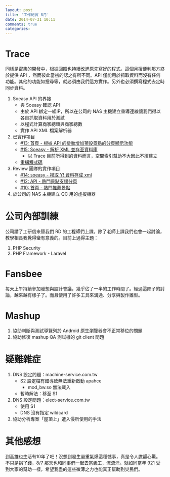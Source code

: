 ```yaml
---
layout: post
title: '工作紀實 8月'
date: 2014-07-31 10:11
comments: true
categories: 
---
```

# Trace

同樣是密集的開發中，根據回饋也持續改進原先寫好的程式。這個月搜便利那方終於提供 API ，然而彼此當初的認之有所不同。API 僅能用於抓取資料而沒有任何功能。其他的功能如搜尋等，就必須由我們這方實作。另外也必須撰寫程式去定時同步資料。

1. Soeasy API 的界接
   * 與 Soeasy 確認 API
   * 由於 API 綁定一組IP，所以在公司的 NAS 主機建立重導連線讓我們得以各自抓取資料用於測試
   * 以程式計算商家總類與商家總數
   * 實作 API XML 檔案解析器
1. 已實作項目
   * [#13: 首頁 - 根據 API 的變動增加預設景點的分頁顯示功能](https://bitbucket.org/flashaim-trace-team/trace/issue/13)
   * [#15: Soeasy - 解析 XML 並存至資料庫](https://bitbucket.org/flashaim-trace-team/trace/issue/15)
       - 以 Trace 目前所得到的資料而言，空間索引幫助不大因此不須建立
   * [重構程式碼](https://bitbucket.org/flashaim-trace-team/trace/issue/3)
1. Review 團隊的實作項目
   * [#14: soeasy - 撈取 Y! 資料存成 xml](https://bitbucket.org/flashaim-trace-team/trace/issue/14)
   * [#12: API - 熱門景點支援分頁](https://bitbucket.org/flashaim-trace-team/trace/issue/12)
   * [#10: 首頁 - 熱門推薦景點](https://bitbucket.org/flashaim-trace-team/trace/issue/10)
1. 於公司的 NAS 主機建立 QC 用的虛擬機器

# 公司內部訓練

公司請了工研信來替我們 RD 的工程師們上課。除了老師上課我們也會一起討論，教學相長我覺得蠻有意義的。目前上過得主題：
1. PHP Security
2. PHP Framework - Laravel

# Fansbee

每天上午持續參加發想與設計會議，幾乎佔了一半的工作時間了。經過這陣子的討論，越來越有樣子了。而且使用了許多工具來溝通、分享與製作雛型。

# Mashup

1. 協助判斷與測試導覽列於 Android 原生瀏覽器會不正常移位的問題
1. 協助修復 mashup QA 測試機的 git client 問題

# 疑難雜症

1. DNS 設定問題：machine-service.com.tw
   * S2 設定檔有錯導致無法重新啟動 apahce
      - mod\_bw.so 無法載入
   * 暫時解法：移至 S1
1. DNS 設定問題：elect-service.com.tw
   * 使用 S1
   * DNS 沒有指定 wildcard
1. 協助分析專案「屋頂上」遭入侵所使用的手法

# 其他感想

到高雄也生活有10年了吧！沒想到發生嚴重氣爆這種憾事，真是令人膽顫心驚。不只是捐了錢，8/7 那天也和同事們一起去當義工，流流汗。就如同當年 921 受到大家的幫助一樣，希望我盡的這些微薄之力也能真正幫助到災民們。

